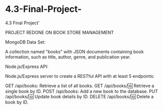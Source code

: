 # 4.3-Final-Project-
4.3 Final Project'  

 PROJECT REDONE ON BOOK STORE MANAGEMENT

MongoDB Data Set:

A collection named "books" with JSON documents containing book information, such as title, author, genre, and publication year.

Node.js/Express API:

Node.js/Express server to create a RESTful API with at least 5 endpoints:

GET /api/books: Retrieve a list of all books.
GET /api/books/:id: Retrieve a single book by ID.
POST /api/books: Add a new book to the database.
PUT /api/books/:id: Update book details by ID.
DELETE /api/books/:id: Delete a book by ID.
